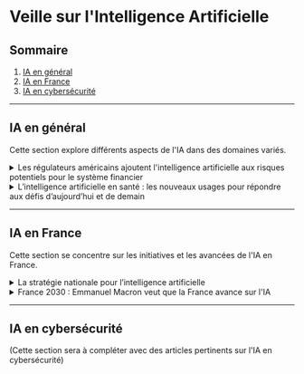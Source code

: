 # Veille sur l'Intelligence Artificielle

## Sommaire

1. [IA en général](#ia-en-general)
2. [IA en France](#ia-en-france)
3. [IA en cybersécurité](#ia-en-cybersecurite)

---

## IA en général

Cette section explore différents aspects de l'IA dans des domaines variés.

<details>
<summary>Les régulateurs américains ajoutent l'intelligence artificielle aux risques potentiels pour le système financier</summary>

[Article](https://www.boursorama.com/actualite-economique/actualites/les-regulateurs-americains-ajoutent-l-intelligence-artificielle-aux-risques-potentiels-pour-le-systeme-financier-b6c8a6e0db4ffbf58c2213d29dd630aa)

<summary><strong>Résumé</strong></summary>

Cet article met en lumière la prise de conscience des régulateurs américains sur les risques potentiels de l'intelligence artificielle pour le système financier.
</details>

<details>
<summary>L’intelligence artificielle en santé : les nouveaux usages pour répondre aux défis d’aujourd’hui et de demain</summary>

[Article](https://www.actuia.com/contribution/snourestani/lintelligence-artificielle-en-sante-les-nouveaux-usages-pour-repondre-aux-defis-daujourdhui-et-de-demain/)

<summary><strong>Résumé</strong></summary>

L'article explore les nouvelles utilisations de l'intelligence artificielle dans le domaine de la santé pour relever les défis actuels et futurs.
</details>

<!-- Vous pouvez répéter cette structure pour chaque résumé dans la section IA en général -->

---

## IA en France

Cette section se concentre sur les initiatives et les avancées de l'IA en France.

<details>
<summary>La stratégie nationale pour l’intelligence artificielle</summary>

[Article](https://www.economie.gouv.fr/strategie-nationale-intelligence-artificielle)

<summary><strong>Résumé</strong></summary>

Cet article présente la stratégie nationale pour l'intelligence artificielle en France.
</details>

<details>
<summary>France 2030 : Emmanuel Macron veut que la France avance sur l'IA</summary>

[Article](https://www.lemondeinformatique.fr/actualites/lire-france-2030-emmanuel-macron-veut-que-la-france-avance-sur-l-ia-92404.html)

<summary><strong>Résumé</strong></summary>

L'article aborde la volonté d'Emmanuel Macron de faire progresser la France dans le domaine de l'intelligence artificielle d'ici 2030.
</details>

<!-- Vous pouvez répéter cette structure pour chaque résumé dans la section IA en France -->

---

## IA en cybersécurité

(Cette section sera à compléter avec des articles pertinents sur l'IA en cybersécurité)
